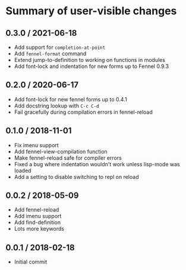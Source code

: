 # Summary of user-visible changes

## 0.3.0 / 2021-06-18

* Add support for `completion-at-point`
* Add `fennel-format` command
* Extend jump-to-definition to working on functions in modules
* Add font-lock and indentation for new forms up to Fennel 0.9.3

## 0.2.0 / 2020-06-17

* Add font-lock for new fennel forms up to 0.4.1
* Add docstring lookup with `C-c C-d`
* Fail gracefully during compilation errors in fennel-reload

## 0.1.0 / 2018-11-01

* Fix imenu support
* Add fennel-view-compilation function
* Make fennel-reload safe for compiler errors
* Fixed a bug where indentation wouldn't work unless lisp-mode was loaded
* Add a setting to disable switching to repl on reload

## 0.0.2 / 2018-05-09

* Add fennel-reload
* Add imenu support
* Add find-definition
* Lots more keywords

## 0.0.1 / 2018-02-18

* Initial commit

